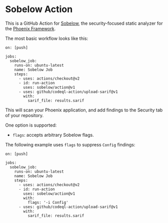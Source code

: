 # Sobelow Action

This is a GitHub Action for [Sobelow](https://github.com/nccgroup/sobelow), the security-focused static analyzer for the [Phoenix Framework](https://www.phoenixframework.org/).

The most basic workflow looks like this:

```
on: [push]

jobs:
  sobelow_job:
    runs-on: ubuntu-latest
    name: Sobelow Job
    steps:
      - uses: actions/checkout@v2
      - id: run-action
        uses: sobelow/action@v1
      - uses: github/codeql-action/upload-sarif@v1
        with:
          sarif_file: results.sarif
```

This will scan your Phoenix application, and add findings to the Security tab of your repository. 

One option is supported:

* `flags`: accepts arbitrary Sobelow flags.

The following example uses `flags` to suppress `Config` findings:

```
on: [push]

jobs:
  sobelow_job:
    runs-on: ubuntu-latest
    name: Sobelow Job
    steps:
      - uses: actions/checkout@v2
      - id: run-action
        uses: sobelow/action@v1
        with:
          flags: '-i Config'
      - uses: github/codeql-action/upload-sarif@v1
        with:
          sarif_file: results.sarif
```